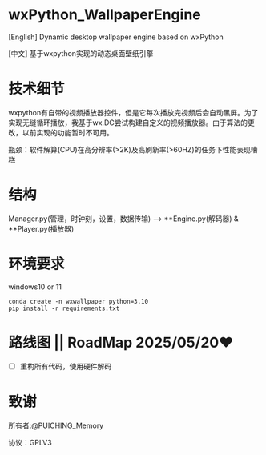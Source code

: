 # wxPython_WallpaperEngine

[English]  Dynamic desktop wallpaper engine based on wxPython

[中文] 基于wxpython实现的动态桌面壁纸引擎

# 技术细节

wxpython有自带的视频播放器控件，但是它每次播放完视频后会自动黑屏。为了实现无缝循环播放，我基于wx.DC尝试构建自定义的视频播放器。由于算法的更改，以前实现的功能暂时不可用。

瓶颈：软件解算(CPU)在高分辨率(>2K)及高刷新率(>60HZ)的任务下性能表现糟糕

# 结构

Manager.py(管理，时钟刻，设置，数据传输) --> **Engine.py(解码器) & **Player.py(播放器)

# 环境要求

windows10 or 11

```
conda create -n wxwallpaper python=3.10
pip install -r requirements.txt
```

# 路线图 || RoadMap 2025/05/20❤

* [ ] 重构所有代码，使用硬件解码

# 致谢

所有者:@PUICHING_Memory

协议：GPLV3
